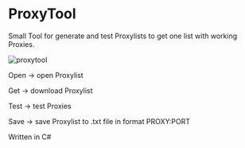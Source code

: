 # ProxyTool
Small Tool for generate and test Proxylists to get one list with working Proxies.

![proxytool](https://user-images.githubusercontent.com/103304715/190857086-9cd0c1c2-ca75-4947-bf7a-b9b0634511d2.PNG)

Open -> open Proxylist 

Get -> download Proxylist

Test -> test Proxies 

Save -> save Proxylist to .txt file in format PROXY:PORT

Written in C# 
